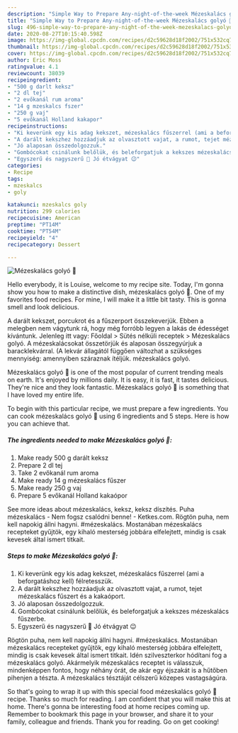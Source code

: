 ```yaml
---
description: "Simple Way to Prepare Any-night-of-the-week Mézeskalács golyó 🎄"
title: "Simple Way to Prepare Any-night-of-the-week Mézeskalács golyó 🎄"
slug: 496-simple-way-to-prepare-any-night-of-the-week-mezeskalacs-golyo
date: 2020-08-27T10:15:40.598Z
image: https://img-global.cpcdn.com/recipes/d2c59628d18f2002/751x532cq70/mezeskalacs-golyo-🎄-recept-foto.jpg
thumbnail: https://img-global.cpcdn.com/recipes/d2c59628d18f2002/751x532cq70/mezeskalacs-golyo-🎄-recept-foto.jpg
cover: https://img-global.cpcdn.com/recipes/d2c59628d18f2002/751x532cq70/mezeskalacs-golyo-🎄-recept-foto.jpg
author: Eric Moss
ratingvalue: 4.1
reviewcount: 38039
recipeingredient:
- "500 g darlt keksz"
- "2 dl tej"
- "2 evőkanál rum aroma"
- "14 g mzeskalcs fszer"
- "250 g vaj"
- "5 evőkanál Holland kakapor"
recipeinstructions:
- "Ki keverünk egy kis adag kekszet, mézeskalács fűszerrel (ami a beforgatáshoz kell) félretesszük."
- "A darált kekszhez hozzáadjuk az olvasztott vajat, a rumot, tejet mézeskalács fűszert és a kakaóport."
- "Jó alaposan összedolgozzuk."
- "Gombócokat csinálunk belőlük, és beleforgatjuk a kekszes mézeskalács fűszerbe."
- "Egyszerű és nagyszerű 🤗 Jó étvágyat 😉"
categories:
- Recipe
tags:
- mzeskalcs
- goly

katakunci: mzeskalcs goly 
nutrition: 299 calories
recipecuisine: American
preptime: "PT14M"
cooktime: "PT54M"
recipeyield: "4"
recipecategory: Dessert

---
```



![Mézeskalács golyó 🎄](https://img-global.cpcdn.com/recipes/d2c59628d18f2002/751x532cq70/mezeskalacs-golyo-🎄-recept-foto.jpg)

Hello everybody, it is Louise, welcome to my recipe site. Today, I'm gonna show you how to make a distinctive dish, mézeskalács golyó 🎄. One of my favorites food recipes. For mine, I will make it a little bit tasty. This is gonna smell and look delicious.

A darált kekszet, porcukrot és a fűszerport összekeverjük. Ebben a melegben nem vágytunk rá, hogy még forróbb legyen a lakás de édességet kívántunk. Jelenleg itt vagy: Főoldal &gt; Sütés nélküli receptek &gt; Mézeskalács golyó. A mézeskalácsokat összetörjük és alaposan összegyúrjuk a baracklekvárral. (A lekvár állagától függően változhat a szükséges mennyiség: amennyiben száraznak ítéljük. mézeskalács golyó.

Mézeskalács golyó 🎄 is one of the most popular of current trending meals on earth. It's enjoyed by millions daily. It is easy, it is fast, it tastes delicious. They're nice and they look fantastic. Mézeskalács golyó 🎄 is something that I have loved my entire life.


To begin with this particular recipe, we must prepare a few ingredients. You can cook mézeskalács golyó 🎄 using 6 ingredients and 5 steps. Here is how you can achieve that.

<!--inarticleads1-->

##### The ingredients needed to make Mézeskalács golyó 🎄:

1. Make ready 500 g darált keksz
1. Prepare 2 dl tej
1. Take 2 evőkanál rum aroma
1. Make ready 14 g mézeskalács fűszer
1. Make ready 250 g vaj
1. Prepare 5 evőkanál Holland kakaópor


See more ideas about mézeskalács, keksz, keksz díszítés. Puha mézeskalács - Nem fogsz csalódni benne! - Ketkes.com. Rögtön puha, nem kell napokig állni hagyni. #mézeskalács. Mostanában mézeskalács recepteket gyűjtök, egy kihaló mesterség jobbára elfelejtett, mindig is csak kevesek által ismert titkait. 

<!--inarticleads2-->

##### Steps to make Mézeskalács golyó 🎄:

1. Ki keverünk egy kis adag kekszet, mézeskalács fűszerrel (ami a beforgatáshoz kell) félretesszük.
1. A darált kekszhez hozzáadjuk az olvasztott vajat, a rumot, tejet mézeskalács fűszert és a kakaóport.
1. Jó alaposan összedolgozzuk.
1. Gombócokat csinálunk belőlük, és beleforgatjuk a kekszes mézeskalács fűszerbe.
1. Egyszerű és nagyszerű 🤗 Jó étvágyat 😉


Rögtön puha, nem kell napokig állni hagyni. #mézeskalács. Mostanában mézeskalács recepteket gyűjtök, egy kihaló mesterség jobbára elfelejtett, mindig is csak kevesek által ismert titkait. Idén szilveszterkor hódítani fog a mézeskalács golyó. Akármelyik mézeskalács receptet is válasszuk, mindenképpen fontos, hogy néhány órát, de akár egy éjszakát is a hűtőben pihenjen a tészta. A mézeskalács tésztáját célszerű közepes vastagságúra. 

So that's going to wrap it up with this special food mézeskalács golyó 🎄 recipe. Thanks so much for reading. I am confident that you will make this at home. There's gonna be interesting food at home recipes coming up. Remember to bookmark this page in your browser, and share it to your family, colleague and friends. Thank you for reading. Go on get cooking!
